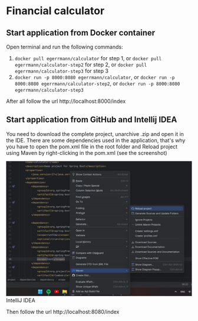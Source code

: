 # Financial calculator

## Start application from Docker container
Open terminal and run the following commands:
1. `docker pull egerrmann/calculator` for step 1, or `docker pull egerrmann/calculator-step2` for step 2,
or `docker pull egerrmann/calculator-step3` for step 3
2. `docker run -p 8000:8080 egerrmann/calculator`, or `docker run -p 8000:8080 egerrmann/calculator-step2`,
or `docker run -p 8000:8080 egerrmann/calculator-step3`

After all follow the url http://localhost:8000/index

## Start application from GitHub and Intellij IDEA
You need to download the complete project, unarchive .zip and open it in the IDE.
There are some dependencies used in the application, that's why you have to
open the pom.xml file in the root folder and Reload project using Maven 
by right-clicking in the pom.xml (see the screenshot)

![img.png](img.png)IntelliJ IDEA

Then follow the url http://localhost:8080/index 